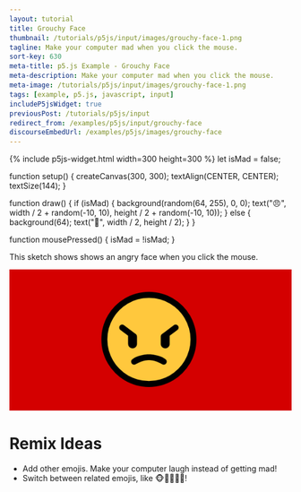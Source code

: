 ```yaml
---
layout: tutorial
title: Grouchy Face
thumbnail: /tutorials/p5js/input/images/grouchy-face-1.png
tagline: Make your computer mad when you click the mouse.
sort-key: 630
meta-title: p5.js Example - Grouchy Face
meta-description: Make your computer mad when you click the mouse.
meta-image: /tutorials/p5js/input/images/grouchy-face-1.png
tags: [example, p5.js, javascript, input]
includeP5jsWidget: true
previousPost: /tutorials/p5js/input
redirect_from: /examples/p5js/input/grouchy-face
discourseEmbedUrl: /examples/p5js/images/grouchy-face
---
```


{% include p5js-widget.html width=300 height=300 %}
let isMad = false;

function setup() {
  createCanvas(300, 300);
  textAlign(CENTER, CENTER);
  textSize(144);
}

function draw() {
  if (isMad) {
    background(random(64, 255), 0, 0);
    text("😠", width / 2 + random(-10, 10), height / 2 + random(-10, 10));
  } else {
    background(64);
    text("🙂", width / 2, height / 2);
  }
}

function mousePressed() {
  isMad = !isMad;
}
</script>

This sketch shows shows an angry face when you click the mouse.

![grouchy face](/tutorials/p5js/input/images/grouchy-face-1.png)

# Remix Ideas

- Add other emojis. Make your computer laugh instead of getting mad!
- Switch between related emojis, like 🐵🙊🙉🙈🐒!
